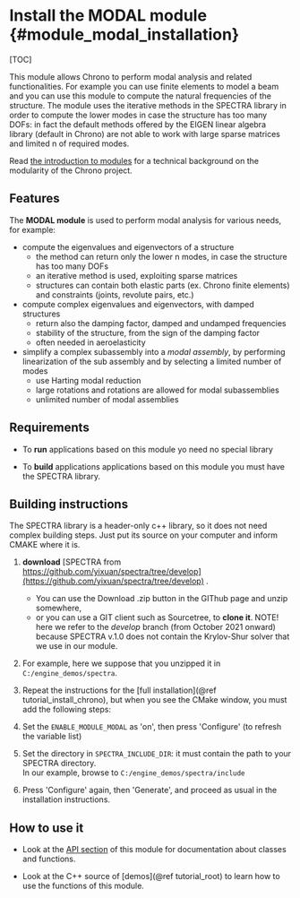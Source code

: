 Install the MODAL module {#module_modal_installation}
==========================

[TOC]

This module allows Chrono to perform modal analysis and related functionalities.
For example you can use finite elements to model a beam and you can use this module to compute the natural frequencies of the structure. 
The module uses the iterative methods in the SPECTRA library in order to compute the lower modes 
in case the structure has too many DOFs: in fact the default methods offered by the EIGEN linear 
algebra library (default in Chrono) are not able to work with large sparse matrices and limited n of required modes.


Read [the introduction to modules](modularity.html) for a technical 
background on the modularity of the Chrono project.


## Features

The **MODAL module** is used to perform modal analysis for various needs, for example:

- compute the eigenvalues and eigenvectors of a structure
	- the method can return only the lower n modes, in case the structure has too many DOFs
	- an iterative method is used, exploiting sparse matrices
	- structures can contain both elastic parts (ex. Chrono finite elements) and constraints (joints, revolute pairs, etc.)
- compute complex eigenvalues and eigenvectors, with damped structures
	- return also the damping factor, damped and undamped frequencies
	- stability of the structure, from the sign of the damping factor 
	- often needed in aeroelasticity
- simplify a complex subassembly into a *modal assembly*, by performing linearization of the sub assembly and by selecting a limited number of modes 
	- use Harting modal reduction
	- large rotations and rotations are allowed for modal subassemblies
	- unlimited number of modal assemblies


## Requirements

- To **run** applications based on this module yo need no special library 

- To **build** applications applications based on this module you must have the SPECTRA library.




## Building instructions

The SPECTRA library is a header-only c++ library, so it does not need complex building steps. Just put its source on your computer and inform CMAKE where it is.
   
1. **download** [SPECTRA from https://github.com/yixuan/spectra/tree/develop](https://github.com/yixuan/spectra/tree/develop) . 
   - You can use the Download .zip button in the GIThub page and unzip somewhere, 
   - or you can use a GIT client such as Sourcetree, to **clone it**.
   NOTE! here we refer to the *develop* branch (from October 2021 onward) because SPECTRA v.1.0 does not contain the Krylov-Shur solver that we use in our module.

2. For example, here we suppose that you unzipped it in `C:/engine_demos/spectra`.

3. Repeat the instructions for the [full installation](@ref tutorial_install_chrono), but when you see 
   the CMake window, you must add the following steps:
   
4. Set the `ENABLE_MODULE_MODAL` as 'on', then press 'Configure' (to refresh the variable list) 
 
5. Set the directory in `SPECTRA_INCLUDE_DIR`: it must contain the path to your SPECTRA directory.  
   In our example, browse to `C:/engine_demos/spectra/include`
   
7. Press 'Configure' again, then 'Generate', and proceed as usual in the installation instructions.


## How to use it

- Look at the [API section](group__modal__module.html) of this module for documentation about classes and functions.

- Look at the C++ source of [demos](@ref tutorial_root) to learn how to use the functions of this module.
